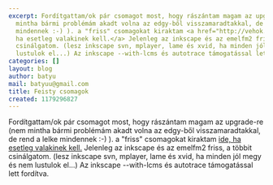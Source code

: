```yaml
---
excerpt: Fordítgattam/ok pár csomagot most, hogy rászántam magam az upgrade-re (nem
  mintha bármi problémám akadt volna az edgy-ből visszamaradtakkal, de rend a lelke
  mindennek :-) ). a "friss" csomagokat kiraktam <a href="http://vehok.uni-pannon.hu/~batyu/files/packages/">ide,
  ha esetleg valakinek kell.</a> Jelenleg az inkscape és az emelfm2 friss, a többit
  csinálgatom. (lesz inkscape svn, mplayer, lame és xvid, ha minden jól megy és nem
  lustulok el...) Az inkscape --with-lcms és autotrace támogatással lett fordítva.
categories: []
layout: blog
author: batyu
mail: batyuu@gmail.com
title: Feisty csomagok
created: 1179296827
---
```

Fordítgattam/ok pár csomagot most, hogy rászántam magam az upgrade-re (nem mintha bármi problémám akadt volna az edgy-ből visszamaradtakkal, de rend a lelke mindennek :-) ). a "friss" csomagokat kiraktam <a href="http://vehok.uni-pannon.hu/~batyu/files/packages/">ide, ha esetleg valakinek kell.</a> Jelenleg az inkscape és az emelfm2 friss, a többit csinálgatom. (lesz inkscape svn, mplayer, lame és xvid, ha minden jól megy és nem lustulok el...) Az inkscape --with-lcms és autotrace támogatással lett fordítva.

